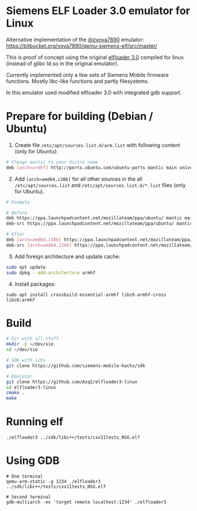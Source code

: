 # Siemens ELF Loader 3.0 emulator for Linux
Alternative implementation of the [@zvova7890](https://github.com/zvova7890) emulator: https://bitbucket.org/vova7890/qemu-siemens-elf/src/master/

This is proof of concept using the original [elfloader 3.0](https://github.com/Alexious-sh/sie-dev/tree/master/elfloader3/src2/loader3) compiled for linux (instead of glibc ld.so in the original emulator).

Currently implemented only a few sets of Siemens Mobile firmware functions. Mostly libc-like functions and partly filesystems.

In this emulator used modified elfloader 3.0 with integrated gdb support.

# Prepare for building (Debian / Ubuntu)
1. Create file `/etc/apt/sources.list.d/arm.list` with following content (only for Ubuntu):
```bash
# Change mantic to your distro name
deb [arch=armhf] http://ports.ubuntu.com/ubuntu-ports mantic main universe
```

2. Add `[arch=amd64,i386]` for all other sources in the all `/etc/apt/sources.list` and `/etc/apt/sources.list.d/*.list` files (only for Ubuntu).
```bash
# Example

# Before
deb https://ppa.launchpadcontent.net/mozillateam/ppa/ubuntu/ mantic main
deb-src https://ppa.launchpadcontent.net/mozillateam/ppa/ubuntu/ mantic main

# After
deb [arch=amd64,i386] https://ppa.launchpadcontent.net/mozillateam/ppa/ubuntu/ mantic main
deb-src [arch=amd64,i386] https://ppa.launchpadcontent.net/mozillateam/ppa/ubuntu/ lunar main
```

3. Add foreign architecture and update cache:
```bash
sudo apt update
sudo dpkg --add-architecture armhf
```

4. Install packages:
```
sudo apt install crossbuild-essential-armhf libc6-armhf-cross libc6:armhf
```

# Build
```bash
# Dir with all stuff
mkdir -p ~/dev/sie
cd ~/dev/sie

# SDK with libs
git clone https://github.com/siemens-mobile-hacks/sdk

# Emulator
git clone https://github.com/Azq2/elfloader3-linux
cd elfloader3-linux
cmake .
make
```

# Running elf
```
./elfloader3 ../sdk/libc++/tests/cxx11tests_NSG.elf
```

# Using GDB
```
# One terminal
qemu-arm-static -g 1234 ./elfloader3 ../sdk/libc++/tests/cxx11tests_NSG.elf

# Second terminal
gdb-multiarch -ex 'target remote localhost:1234' ./elfloader3
```
